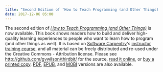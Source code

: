 ```yaml
---
title: "Second Edition of 'How to Teach Programming (and Other Things)'"
date: 2017-12-06 05:00
---
```


The second edition of *[How to Teach Programming (and Other
Things)]({{site.github.url}}/teaching/)* is now available.  This book
shows readers how to build and deliver high-quality learning
experiences to people who want to learn how to program (and other
things as well).  It is based on [Software
Carpentry](https://software-carpentry.org)'s [instructor training
course](https://swcarpentry.github.io/instructor-training/), and all
material can be freely distributed and re-used under the Creative
Commons - Attribution license.  Please see
<http://github.com/gvwilson/thirdbit/> for the source, [read it
online]({{site.github.url}}/teaching/), or [buy a printed
copy]({{site.teaching_lulu_url}}).
[PDF]({{site.github.url}}/teaching/teaching.pdf),
[EPUB]({{site.github.url}}/teaching/teaching.epub), and
[MOBI]({{site.github.url}}/teaching/teaching.mobi) versions are also
available.

